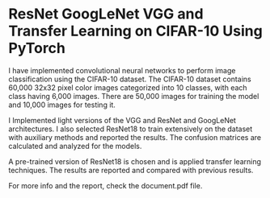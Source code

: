 # ResNet GoogLeNet VGG and Transfer Learning on CIFAR-10 Using PyTorch
I have implemented convolutional neural networks to perform image classification using the CIFAR-10 dataset. The CIFAR-10 dataset contains 60,000 32x32 pixel color images categorized into 10 classes, with each class having 6,000 images. There are 50,000 images for training the model and 10,000 images for testing it.

I Implemented light versions of the VGG and ResNet and GoogLeNet architectures. I also selected ResNet18 to train extensively on the dataset with auxiliary methods and reported the results.
The confusion matrices are calculated and analyzed for the models. 

A pre-trained version of ResNet18 is chosen and is applied transfer learning techniques. The results are reported and compared with previous results.

For more info and the report, check the document.pdf file.


